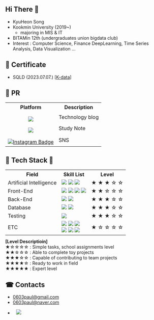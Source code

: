 ## Hi There 👋

- KyuHeon Song
- Kookmin University (2019~)
  - majoring in MIS & IT
- BITAMin 12th (undergraduates union bigdata club)
- Interest : Computer Science, Finance DeepLearning, Time Series Analysis, Data Visualization ...


## 📑 Certificate

- SQLD (2023.07.07.) [[K-data](https://www.dataq.or.kr/www/main.do)]

## 📢 PR 

<table>
  <tr>
    <th>Platform</th>
    <th>Description</th>
  </tr>
  <tr>
    <td style='text-align:center; padding-top:15px;'><a href="https://song9ski-program.tistory.com/"><img src="https://img.shields.io/badge/tistory-FF5A4A?style=flat&logo=tistory&logoColor=white&link='https://song9ski-program.tistory.com/')"/></a></td>
    <td>Technology blog</td>
  </tr>
  <tr>
    <td style='text-align:center; padding-top:15px;'><a href="https://skier-song9.notion.site/Programming-529c2e920f514e74aa8177a3a3f8bf7e?pvs=4"><img src="https://img.shields.io/badge/notion-000000?style=flat&logo=notion&logoColor=white&link='https://skier-song9.notion.site/Programming-529c2e920f514e74aa8177a3a3f8bf7e?pvs=4')"/></a></td>
    <td>Study Note</td>
  </tr>
  <tr>
    <td style='text-align:center; padding-top:15px;'><a href="https://www.instagram.com/skier_song9/" rel="nofollow"><img src="https://camo.githubusercontent.com/c496c4f0b1e05287d707fb4c0498324f0ccc2b0f414d0ebfba8cd8133a8741eb/68747470733a2f2f696d672e736869656c64732e696f2f62616467652f2d496e7374616772616d2d6464326137623f7374796c653d666c61742d737175617265266c6f676f3d696e7374616772616d266c6f676f436f6c6f723d7768697465266c696e6b3d68747470733a2f2f7777772e696e7374616772616d2e636f6d2f6a61652e5f5f2e6f6e652f" alt="Instagram Badge" data-canonical-src="https://img.shields.io/badge/-Instagram-dd2a7b?style=flat-square&amp;logo=instagram&amp;logoColor=white&amp;link=https://www.instagram.com/skier_song9/" style="max-width: 100%;"></a></td>
    <td>SNS</td>
  </tr>
</table>

## 💫 Tech Stack 💫


<table>
    <tr>
        <th>Field</th>
        <th>Skill List</th>
        <th>Level</th>
    </tr>
    <tr>
        <td>Artificial Intelligence</td>
        <td>
            <img src="https://img.shields.io/badge/python-3670A0?style=for-the-badge&logo=python&logoColor=ffdd54"/>
            <img src="https://img.shields.io/badge/PyTorch-%23EE4C2C.svg?style=for-the-badge&logo=PyTorch&logoColor=white"/>
            <img src="https://img.shields.io/badge/Anaconda-%44A833.svg?style=for-the-badge&logo=Anaconda&logoColor=white"/>
        </td>
        <td>
            <span>★</span>
            <span>★</span>
            <span class="star">★</span>
            <span class="star">☆</span>
            <span class="star">☆</span> 
        </td>
    </tr>
    <tr>
        <td>Front-End</td>
        <td>
            <img src="https://img.shields.io/badge/HTML5-EF7B3C.svg?style=for-the-badge&logo=HTML5&logoColor=white"/>
            <img src="https://img.shields.io/badge/CSS3-1572B6.svg?style=for-the-badge&logo=CSS3&logoColor=white"/>
            <img src="https://img.shields.io/badge/JavaScript-F7DF1E.svg?style=for-the-badge&logo=JavaScript&logoColor=white"/>
            <img src="https://img.shields.io/badge/jQuery-0769AD.svg?style=for-the-badge&logo=jQuery&logoColor=white"/>
        </td>
        <td>
            <span class="star">★</span>
            <span class="star">★</span>
            <span class="star">☆</span>
            <span class="star">☆</span>
            <span class="star">☆</span>
        </td>
    </tr>
    <tr>
        <td>Back-End</td>
        <td>
            <img src="https://img.shields.io/badge/java-%23ED8B00.svg?style=for-the-badge&logo=openjdk&logoColor=white"/>
            <img src="https://img.shields.io/badge/spring-%236DB33F.svg?style=for-the-badge&logo=spring&logoColor=white"/>
        </td>
        <td>
            <span class="star">★</span>
            <span class="star">★</span>
            <span class="star">★</span>
            <span class="star">☆</span>
            <span class="star">☆</span>
        </td>
    </tr>
    <tr>
        <td>Database</td>
        <td>
            <img src="https://img.shields.io/badge/Oracle-F80000?style=for-the-badge&logo=oracle&logoColor=white"/>
            <img src="https://img.shields.io/badge/sqlite-%2307405e.svg?style=for-the-badge&logo=sqlite&logoColor=white"/>
        </td>
        <td>
            <span class="star">★</span>
            <span class="star">★</span>
            <span class="star">★</span>
            <span class="star">☆</span>
            <span class="star">☆</span>
        </td>
    </tr>
    <tr>
        <td>Testing</td>
        <td>
            <img src="https://img.shields.io/badge/-selenium-%43B02A?style=for-the-badge&logo=selenium&logoColor=white"/>
        </td>
        <td>
            <span class="star">★</span>
            <span class="star">★</span>
            <span class="star">★</span>
            <span class="star">☆</span>
            <span class="star">☆</span>
        </td>
    </tr>
    <tr>
        <td>ETC</td>
        <td>
            <img src="https://img.shields.io/badge/c++-%2300599C.svg?style=for-the-badge&logo=c%2B%2B&logoColor=white"/>
            <img src="https://img.shields.io/badge/flask-%23000.svg?style=for-the-badge&logo=flask&logoColor=white"/>
            <img src="https://img.shields.io/badge/FastAPI-005571?style=for-the-badge&logo=fastapi"/><br>
            <img src="https://img.shields.io/badge/VirtualBox-183A61?style=for-the-badge&logo=VirtualBox&logoColor=white"/>
            <img src="https://img.shields.io/badge/Solidity-%23363636.svg?style=for-the-badge&logo=solidity&logoColor=white"/>
            <img src="https://img.shields.io/badge/Ethereum-3C3C3D?style=for-the-badge&logo=Ethereum&logoColor=white"/>
        </td>
        <td>
            <span class="star">★</span>
            <span class="star">☆</span>
            <span class="star">☆</span>
            <span class="star">☆</span>
            <span class="star">☆</span>
        </td>
    </tr>
</table>
<div style='margin-top:-5px;'>
  <span><b>[Level Descriptioin]</b></span> <br>
  <span class="star">★☆☆☆☆</span> : Simple tasks, school assignments level<br>
  <span class="star">★★☆☆☆</span> : Able to complete toy projects<br>
  <span class="star">★★★☆☆</span> : Capable of contributing to team projects<br>
  <span class="star">★★★★☆</span> : Ready to work in field<br>
  <span class="star">★★★★★</span> : Expert level<br>
</div>


## ☎ Contacts
- 0603paul@gmail.com
- 0603paul@naver.com

<ul style="margin-top:10;list-style-type:disc;">
<li>
  <a style="margin-left:10;margin-top:5;" href="https://www.linkedin.com/in/kyuheon-song-a43452291/"><img src="https://img.shields.io/badge/linkedin-0A66C2?style=flat&logo=linkedin&logoColor=white&link='https://www.linkedin.com/in/kyuheon-song-a43452291/')"/></a>
</li>
</ul>
